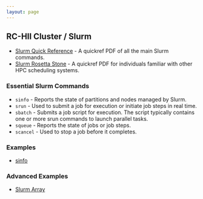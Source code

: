 ```yaml
---
layout: page
---
```


## RC-HII Cluster / Slurm

- [Slurm Quick Reference](http://slurm.schedmd.com/pdfs/summary.pdf) - A quickref PDF of all the main Slurm commands.
- [Slurm Rosetta Stone](http://slurm.schedmd.com/rosetta.pdf) - A quickref PDF for individuals familiar with other HPC scheduling systems.

### Essential Slurm Commands

- `sinfo` - Reports the state of partitions and nodes managed by Slurm.
- `srun` - Used to submit a job for execution or initiate job steps in real time.
- `sbatch` - Submits a job script for execution. The script typically contains one or more srun commands to launch parallel tasks.
- `squeue` - Reports the state of jobs or job steps.
- `scancel` - Used to stop a job before it completes.

### Examples

- [sinfo](slurm/sinfo.html)

### Advanced Examples

- [Slurm Array](slurm/array.html)
